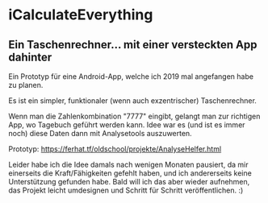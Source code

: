 # iCalculateEverything

## Ein Taschenrechner... mit einer versteckten App dahinter

Ein Prototyp für eine Android-App, welche ich 2019 mal angefangen habe zu planen.

Es ist ein simpler, funktionaler (wenn auch exzentrischer) Taschenrechner. 

Wenn man die Zahlenkombination "7777" eingibt, gelangt man zur richtigen App, wo Tagebuch geführt werden kann. 
Idee war es (und ist es immer noch) diese Daten dann mit Analysetools auszuwerten. 

Prototyp:
https://ferhat.tf/oldschool/projekte/AnalyseHelfer.html


Leider habe ich die Idee damals nach wenigen Monaten pausiert, da mir einerseits die Kraft/Fähigkeiten gefehlt haben, und ich andererseits keine Unterstützung gefunden habe. 
Bald will ich das aber wieder aufnehmen, das Projekt leicht umdesignen und Schritt für Schritt veröffentlichen. :)
